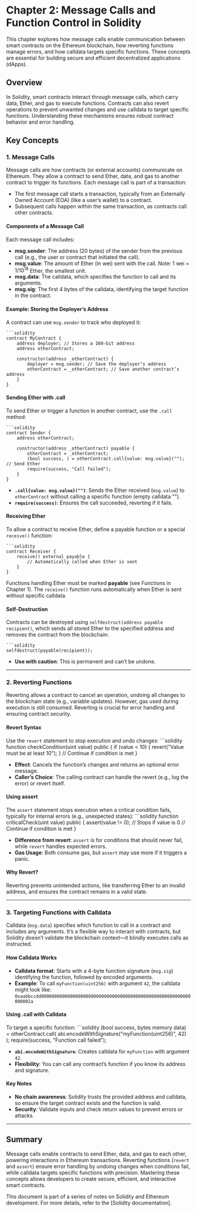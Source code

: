 # Chapter 2: Message Calls and Function Control in Solidity

This chapter explores how message calls enable communication between smart contracts on the Ethereum blockchain, how reverting functions manage errors, and how calldata targets specific functions. These concepts are essential for building secure and efficient decentralized applications (dApps).

## Overview

In Solidity, smart contracts interact through message calls, which carry data, Ether, and gas to execute functions. Contracts can also revert operations to prevent unwanted changes and use calldata to target specific functions. Understanding these mechanisms ensures robust contract behavior and error handling.

## Key Concepts

### 1. Message Calls

Message calls are how contracts (or external accounts) communicate on Ethereum. They allow a contract to send Ether, data, and gas to another contract to trigger its functions. Each message call is part of a transaction:

- The first message call starts a transaction, typically from an Externally Owned Account (EOA) (like a user’s wallet) to a contract.
- Subsequent calls happen within the same transaction, as contracts call other contracts.

#### Components of a Message Call

Each message call includes:

- **msg.sender**: The address (20 bytes) of the sender from the previous call (e.g., the user or contract that initiated the call).
- **msg.value**: The amount of Ether (in wei) sent with the call. Note: 1 wei = $1/10^{18}$ Ether, the smallest unit.
- **msg.data**: The calldata, which specifies the function to call and its arguments.
- **msg.sig**: The first 4 bytes of the calldata, identifying the target function in the contract.

#### Example: Storing the Deployer’s Address

A contract can use `msg.sender` to track who deployed it:

    ```solidity
    contract MyContract {
        address deployer; // Stores a 160-bit address
        address otherContract;
    
        constructor(address _otherContract) {
            deployer = msg.sender; // Save the deployer’s address
            otherContract = _otherContract; // Save another contract’s address
        }
    }

#### Sending Ether with .call

To send Ether or trigger a function in another contract, use the `.call` method:

    ```solidity
    contract Sender {
        address otherContract;
    
        constructor(address _otherContract) payable {
            otherContract = _otherContract;
            (bool success, ) = otherContract.call{value: msg.value}(""); // Send Ether
            require(success, "Call failed");
        }
    }
- **`.call{value: msg.value}("")`**: Sends the Ether received (`msg.value`) to `otherContract` without calling a specific function (empty calldata "").
- **`require(success)`**: Ensures the call succeeded, reverting if it fails.

#### Receiving Ether

To allow a contract to receive Ether, define a payable function or a special `receive()` function:

    ```solidity
    contract Receiver {
        receive() external payable {
            // Automatically called when Ether is sent
        }
    }
Functions handling Ether must be marked **payable** (see Functions in Chapter 1). The `receive()` function runs automatically when Ether is sent without specific calldata.

#### Self-Destruction

Contracts can be destroyed using `selfdestruct(address payable recipient)`, which sends all stored Ether to the specified address and removes the contract from the blockchain:

    ```solidity
    selfdestruct(payable(recipient));


- **Use with caution**: This is permanent and can’t be undone.

---

### 2. Reverting Functions

Reverting allows a contract to cancel an operation, undoing all changes to the blockchain state (e.g., variable updates). However, gas used during execution is still consumed. Reverting is crucial for error handling and ensuring contract security.

#### Revert Syntax

Use the `revert` statement to stop execution and undo changes:
    ```solidity
        function checkCondition(uint value) public {
        if (value < 10) {
            revert("Value must be at least 10");
        }
        // Continue if condition is met
    }

- **Effect**: Cancels the function’s changes and returns an optional error message.
- **Caller’s Choice**: The calling contract can handle the revert (e.g., log the error) or revert itself.

#### Using assert

The `assert` statement stops execution when a critical condition fails, typically for internal errors (e.g., unexpected states):
    ```solidity
    function criticalCheck(uint value) public {
        assert(value != 0); // Stops if value is 0
        // Continue if condition is met
    }
- **Difference from revert**: `assert` is for conditions that should never fail, while `revert` handles expected errors.
- **Gas Usage**: Both consume gas, but `assert` may use more if it triggers a panic.

#### Why Revert?

Reverting prevents unintended actions, like transferring Ether to an invalid address, and ensures the contract remains in a valid state.

---

### 3. Targeting Functions with Calldata

Calldata (`msg.data`) specifies which function to call in a contract and includes any arguments. It’s a flexible way to interact with contracts, but Solidity doesn’t validate the blockchain context—it blindly executes calls as instructed.

#### How Calldata Works

- **Calldata format**: Starts with a 4-byte function signature (`msg.sig`) identifying the function, followed by encoded arguments.
- **Example**: To call `myFunction(uint256)` with argument `42`, the calldata might look like:   
       `0xaabbccdd000000000000000000000000000000000000000000000000000000000000002a`

#### Using .call with Calldata

To target a specific function:
    ```solidity
    (bool success, bytes memory data) = otherContract.call(
        abi.encodeWithSignature("myFunction(uint256)", 42)
    );
    require(success, "Function call failed");

- **`abi.encodeWithSignature`**: Creates calldata for `myFunction` with argument `42`.
- **Flexibility**: You can call any contract’s function if you know its address and signature.

#### Key Notes

- **No chain awareness**: Solidity trusts the provided address and calldata, so ensure the target contract exists and the function is valid.
- **Security**: Validate inputs and check return values to prevent errors or attacks.

---

## Summary

Message calls enable contracts to send Ether, data, and gas to each other, powering interactions in Ethereum transactions. Reverting functions (`revert` and `assert`) ensure error handling by undoing changes when conditions fail, while calldata targets specific functions with precision. Mastering these concepts allows developers to create secure, efficient, and interactive smart contracts.

This document is part of a series of notes on Solidity and Ethereum development. For more details, refer to the [Solidity documentation].


